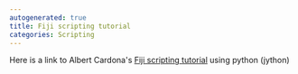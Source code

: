 ```yaml
---
autogenerated: true
title: Fiji scripting tutorial
categories: Scripting
---
```


Here is a link to Albert Cardona's [Fiji scripting tutorial](http://www.ini.uzh.ch/~acardona/fiji-tutorial/) using python (jython)


